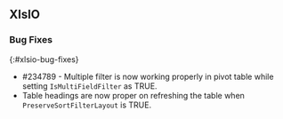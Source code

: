 ## XlsIO

### Bug Fixes
{:#xlsio-bug-fixes}

* \#234789 - Multiple filter is now working properly in pivot table while setting `IsMultiFieldFilter` as TRUE.
* Table headings are now proper on refreshing the table when `PreserveSortFilterLayout` is TRUE.